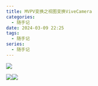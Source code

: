 ```yaml
---
title: MVPV变换之视图变换ViveCamera
categories:
  - 随手记
date: 2024-03-09 22:25
tags:
  - 随手记
series:
  - 随手记
---
```

![](/images/posts/MVPV变换之视图变换ViveCamera_240309_214157_1.jpg)

![](/images/posts/MVPV变换之视图变换ViveCamera_240309_214157_2.jpg)![](/images/posts/MVPV变换之视图变换ViveCamera_240309_214157_3.jpg)